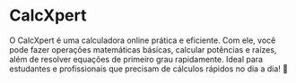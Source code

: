 # CalcXpert
O CalcXpert é uma calculadora online prática e eficiente. Com ele, você pode fazer operações matemáticas básicas, calcular potências e raízes, além de resolver equações de primeiro grau rapidamente. Ideal para estudantes e profissionais que precisam de cálculos rápidos no dia a dia! 🚀
